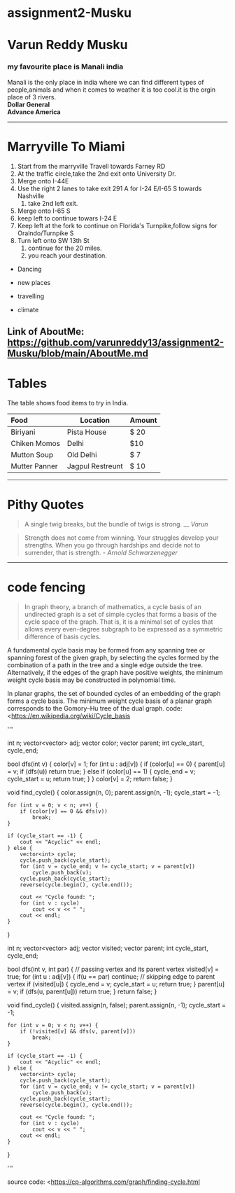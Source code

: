 # assignment2-Musku

# Varun Reddy Musku

### my favourite place is Manali  india

Manali is the only place in india where we can find different types of people,animals and when it comes to weather it is too cool.it is the orgin place of 3 rivers. <br>
**Dollar General** <br>
**Advance America**

---
# Marryville To Miami
 1. Start from the marryville Travell towards Farney RD
 2. At the traffic circle,take the 2nd exit onto University Dr.
 3. Merge onto I-44E
 4. Use the right 2 lanes to take exit 291 A for I-24 E/I-65 S towards Nashville 
    1. take 2nd left exit.
 5. Merge onto I-65 S
 6. keep left to continue towars I-24 E
 7. Keep left at the fork to continue on Florida's Turnpike,follow signs for Oralndo/Turnpike S
 8. Turn left onto SW 13th St
     1. continue for the 20 miles.
     2. you reach your destination.

* Dancing
- new places
* travelling
- climate

Link of AboutMe: <https://github.com/varunreddy13/assignment2-Musku/blob/main/AboutMe.md>
-----------------
# Tables

The table shows food items to try in India.

| Food                | Location             | Amount |
| :---                 | ---                  | ---    |
| Biriyani            | Pista House          | $ 20   |
| Chiken Momos        | Delhi                |  $10   |
| Mutton Soup         | Old Delhi            |  $ 7   |
| Mutter Panner       | Jagpul Restreunt     |  $ 10  |
------------

# Pithy Quotes

> A single twig breaks, but the bundle of twigs is strong. __  *Varun*

> Strength does not come from winning. Your struggles develop your strengths. When you go through hardships and decide not to surrender, that is strength. - *Arnold Schwarzenegger*

-----


# code fencing


> In graph theory, a branch of mathematics, a cycle basis of an undirected graph is a set of simple cycles that forms a basis of the cycle space of the graph. That is, it is a minimal set of cycles that allows every even-degree subgraph to be expressed as a symmetric difference of basis cycles.

A fundamental cycle basis may be formed from any spanning tree or spanning forest of the given graph, by selecting the cycles formed by the combination of a path in the tree and a single edge outside the tree. Alternatively, if the edges of the graph have positive weights, the minimum weight cycle basis may be constructed in polynomial time.

In planar graphs, the set of bounded cycles of an embedding of the graph forms a cycle basis. The minimum weight cycle basis of a planar graph corresponds to the Gomory–Hu tree of the dual graph.
code: <https://en.wikipedia.org/wiki/Cycle_basis 


'''

int n;
vector<vector<int>> adj;
vector<char> color;
vector<int> parent;
int cycle_start, cycle_end;

bool dfs(int v) {
    color[v] = 1;
    for (int u : adj[v]) {
        if (color[u] == 0) {
            parent[u] = v;
            if (dfs(u))
                return true;
        } else if (color[u] == 1) {
            cycle_end = v;
            cycle_start = u;
            return true;
        }
    }
    color[v] = 2;
    return false;
}

void find_cycle() {
    color.assign(n, 0);
    parent.assign(n, -1);
    cycle_start = -1;

    for (int v = 0; v < n; v++) {
        if (color[v] == 0 && dfs(v))
            break;
    }

    if (cycle_start == -1) {
        cout << "Acyclic" << endl;
    } else {
        vector<int> cycle;
        cycle.push_back(cycle_start);
        for (int v = cycle_end; v != cycle_start; v = parent[v])
            cycle.push_back(v);
        cycle.push_back(cycle_start);
        reverse(cycle.begin(), cycle.end());

        cout << "Cycle found: ";
        for (int v : cycle)
            cout << v << " ";
        cout << endl;
    }
}

int n;
vector<vector<int>> adj;
vector<bool> visited;
vector<int> parent;
int cycle_start, cycle_end;

bool dfs(int v, int par) { // passing vertex and its parent vertex
    visited[v] = true;
    for (int u : adj[v]) {
        if(u == par) continue; // skipping edge to parent vertex
        if (visited[u]) {
            cycle_end = v;
            cycle_start = u;
            return true;
        }
        parent[u] = v;
        if (dfs(u, parent[u]))
            return true;
    }
    return false;
}

void find_cycle() {
    visited.assign(n, false);
    parent.assign(n, -1);
    cycle_start = -1;

    for (int v = 0; v < n; v++) {
        if (!visited[v] && dfs(v, parent[v]))
            break;
    }

    if (cycle_start == -1) {
        cout << "Acyclic" << endl;
    } else {
        vector<int> cycle;
        cycle.push_back(cycle_start);
        for (int v = cycle_end; v != cycle_start; v = parent[v])
            cycle.push_back(v);
        cycle.push_back(cycle_start);
        reverse(cycle.begin(), cycle.end());

        cout << "Cycle found: ";
        for (int v : cycle)
            cout << v << " ";
        cout << endl;
    }
}

'''

source code: <https://cp-algorithms.com/graph/finding-cycle.html